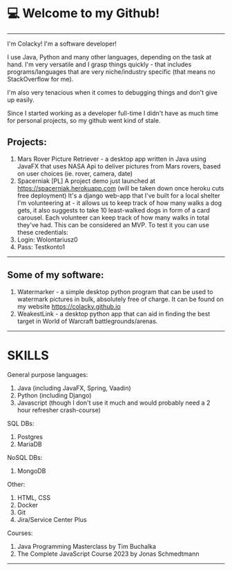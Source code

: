 # :computer: Welcome to my Github!

---

I'm Colacky! I'm a software developer!

I use Java, Python and many other languages, depending on the task at hand.
I'm very versatile and I grasp things quickly - that includes programs/languages that are very niche/industry specific (that means no StackOverflow for me).

I'm also very tenacious when it comes to debugging things and don't give up easily.

Since I started working as a developer full-time I didn't have as much time for personal projects, so my github went kind of stale.

## Projects:
1. Mars Rover Picture Retriever - a desktop app written in Java using JavaFX that uses NASA Api to deliver pictures from Mars rovers, based on user choices (ie. rover, camera, date)
2. Spacerniak [PL]
  A project demo just launched at https://spacerniak.herokuapp.com (will be taken down once heroku cuts free deployment)
  It's a django web-app that I've built for a local shelter I'm volunteering at - it allows us to keep track of how many walks a dog gets, it also suggests to take 10  least-walked dogs in form of a card carousel. Each volunteer can keep track of how many walks in total they've had. This can be considered an MVP.
  To test it you can use these credentials:
  1. Login: Wolontariusz0
  2. Pass: Testkonto1

---

## Some of my software:
1. Watermarker - a simple desktop python program that can be used to watermark pictures in bulk, absolutely free of charge. It can be found on my website https://colacky.github.io
2. WeakestLink - a desktop python app that can aid in finding the best target in World of Warcraft battlegrounds/arenas.

---

# SKILLS

General purpose languages:
1. Java (including JavaFX, Spring, Vaadin)
2. Python (including Django)
3. Javascript (though I don't use it much and would probably need a 2 hour refresher crash-course)

SQL DBs:
1. Postgres
2. MariaDB

NoSQL DBs:
1. MongoDB

Other:
1. HTML, CSS
2. Docker
3. Git
4. Jira/Service Center Plus

Courses:
1. Java Programming Masterclass by Tim Buchalka
2. The Complete JavaScript Course 2023 by Jonas Schmedtmann
---

